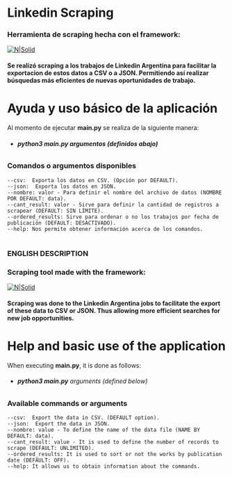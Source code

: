 # Linkedin Scraping
### Herramienta de scraping hecha con el framework:
[![N|Solid](https://scrapy.org/img/scrapylogo.png)](https://scrapy.org/)

#### Se realizó scraping a los trabajos de Linkedin Argentina para facilitar la exportacion de estos datos a CSV o a JSON. Permitiendo así realizar búsquedas más eficientes de nuevas oportunidades de trabajo.
# Ayuda y uso básico de la aplicación
Al momento de ejecutar **main.py** se realiza de la siguiente manera:

  - ######  **python3 main.py argumentos (definidos abajo)**

### Comandos o argumentos disponibles


	--csv:  Exporta los datos en CSV. (Opción por DEFAULT).
	--json:  Exporta los datos en JSON.
	--nombre: valor - Para definir el nombre del archivo de datos (NOMBRE POR DEFAULT: data).
	--cant_result: valor - Sirve para definir la cantidad de registros a scrapear (DEFAULT: SIN LÍMITE).
	--ordered_results: Sirve para ordenar o no los trabajos por fecha de publicación (DEFAULT: DESACTIVADO).
    --help: Nos permite obtener información acerca de los comandos.

#
### ENGLISH DESCRIPTION
### Scraping tool made with the framework:
[![N|Solid](https://scrapy.org/img/scrapylogo.png)](https://scrapy.org/)

#### Scraping was done to the Linkedin Argentina jobs to facilitate the export of these data to CSV or JSON. Thus allowing more efficient searches for new job opportunities.
# Help and basic use of the application
When executing **main.py**, it is done as follows:

  - ######  **python3 main.py** arguments (defined below)

### Available commands or arguments


	--csv:  Export the data in CSV. (DEFAULT option).
	--json:  Export the data in JSON.
	--nombre: value - To define the name of the data file (NAME BY DEFAULT: data).
	--cant_result: value - It is used to define the number of records to scrape (DEFAULT: UNLIMITED).
	--ordered_results: It is used to sort or not the works by publication date (DEFAULT: OFF).
    --help: It allows us to obtain information about the commands.
